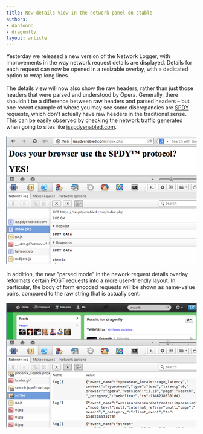 ```yaml
---
title: New details view in the network panel on stable
authors:
- danfoooo
- dragonfly
layout: article
---
```

Yesterday we released a new version of the Network Logger, with improvements in the way network request details are displayed. Details for each request can now be opened in a resizable overlay, with a dedicated option to wrap long lines. <br/><br/>The details view will now also show the raw headers, rather than just those headers that were parsed and understood by Opera. Generally, there shouldn&#39;t be a difference between raw headers and parsed headers – but one recent example of where you may see some discrepancies are <a href="http://en.wikipedia.org/wiki/SPDY" target="_blank">SPDY</a> requests, which don&#39;t actually have raw headers in the traditional sense. This can be easily observed by checking the network traffic generated when going to sites like <a href="http://isspdyenabled.com/" target="_blank">isspdyenabled.com</a>.<br/><br/><img src="/blog/new-details-view-in-network-panel-on-stable/spdy.png" alt="Opera Dragonfly&#39;s improved Network panel, showing network request details for SPDY traffic." /><br/><br/>In addition, the new &quot;parsed mode&quot; in the nework request details overlay reformats certain POST requests into a more user-friendly layout. In particular, the body of form encoded requests will be shown as name-value pairs, compared to the raw string that is actually sent.<br/><br/><img src="/blog/new-details-view-in-network-panel-on-stable/name-value.png" alt="The new &#39;parsed mode&#39; in the network request details overlay, showing the body of a form encoded POST request as a nice name-value pair table." />
